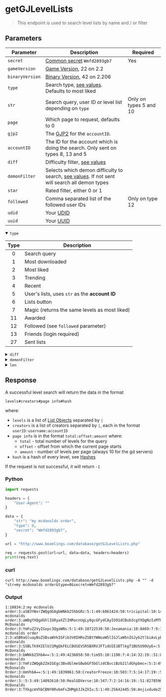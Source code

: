 # getGJLevelLists

> This endpoint is used to search level lists by name and / or filter

## Parameters

| Parameter         | Description                                                                                                   | Required                              |
| ----------------- | ------------------------------------------------------------------------------------------------------------- | ------------------------------------- |
| `secret`          | [Common secret](/reference/secrets.md) `Wmfd2893gb7`                                                          | Yes                                   |
| `gameVersion`     | [Game Version](#), 22 on 2.2                                                                                  |                                       |
| `binaryVersion`   | [Binary Version](#), 42 on 2.206                                                                              |                                       |
| `type`            | Search type, [see values](#type). Defaults to most liked                                                      |                                       |
| `str`             | Search query, user ID or level list depending on `type`                                                       | Only on types 5 and 10                |
| `page`            | Which page to request, defaults to 0                                                                          |                                       |
| `gjp2`            | The [GJP2](/topics/encryption/gjp.md) for the `accountID`.                                                    |                                       |
| `accountID`       | The ID for the account which is doing the search. Only sent on types 8, 13 and 5                              |                                       |
| `diff`            | Difficulty filter, [see values](#diff)                                                                        |                                       |
| `demonFilter`     | Selects which demon difficulty to search, [see values](#demonFilter). If not sent will search all demon types |                                       |
| `star`            | Rated filter, either 0 or 1                                                                                   |                                       |
| `followed`        | Comma separated list of the followed user IDs                                                                 | Only on type 12                       |
| `udid`            | Your [UDID](/topics/encryption/id.md)                                                                         |                                       |
| `uuid`            | Your [UUID](/topics/encryption/id.md)                                                                         |                                       |
<details open id="type">
    <summary><code>type</code></summary>

| Type | Description                                                                       |
| :--: | --------------------------------------------------------------------------------- |
|  0   | Search query                                                                      |
|  1   | Most downloaded                                                                   |
|  2   | Most liked                                                                        |
|  3   | Trending                                                                          |
|  4   | Recent                                                                            |
|  5   | User's lists, uses `str` as the **account ID**                                    |
|  6   | Lists button                                                                      |
|  7   | Magic (returns the same levels as most liked)                                     |
|  11  | Awarded                                                                           |
|  12  | Followed (see `followed` parameter)                                               |
|  13  | Friends (login required)                                                          |
|  27  | Sent lists                                                                        |

</details>

<details id="diff">
    <summary><code>diff</code></summary>

| diff | Description                                                |
| :--: | ---------------------------------------------------------- |
|  -1  | N/A                                                        |
|  -2  | Demons (see `demonFilter` for specifying demon difficulty) |
|  1   | Easy                                                       |
|  2   | Normal                                                     |
|  3   | Hard                                                       |
|  4   | Harder                                                     |
|  5   | Insane                                                     |

</details>

<details id="demonFilter">
    <summary><code>demonFilter</code></summary>

| demonFilter | Description   |
| :---------: | ------------- |
|      1      | Easy demon    |
|      2      | Medium demon  |
|      3      | Hard demon    |
|      4      | Insane demon  |
|      5      | Extreme demon |

</details>

<details id="len">
    <summary><code>len</code></summary>

| len | Value  |
| :-: | ------ |
|  0  | Tiny   |
|  1  | Short  |
|  2  | Medium |
|  3  | Long   |
|  4  | XL     |
|  5  | Platformer     |

</details>

## Response

A successful level search will return the data in the format

```
levels#creators#page info#hash
```

where:

- `levels` is a list of [List Objects](/resources/server/list.md)  separated by `|`
- `creators` is a list of creators separated by `|`, each in the format `userID:username:accountID`
- `page info` is in the format `total:offset:amount` where:
  - `total` - total number of levels for the query
  - `offset` - offset from which the current page starts
  - `amount` - number of levels per page (always 10 for the gd servers)
- `hash` is a hash of every level, see [Hashes](#)
<!-- should the hash be explained here or on its own page like how the old docs had a page for CHK -->

If the request is not successful, it will return `-1`


<!-- tabs:start -->

### **Python**

```py
import requests

headers = {
    "User-Agent": ""
}

data = {
    "str": "my mcdonalds order",
    "type": 0,
    "secret": "Wmfd2893gb7",
}

url = "http://www.boomlings.com/database/getGJLevelLists.php"

req = requests.post(url=url, data=data, headers=headers)
print(req.text)
```

### **curl**

```plain
curl http://www.boomlings.com/database/getGJLevelLists.php -A "" -d "str=my mcdonalds order&type=0&secret=Wmfd2893gb7"
```

<!-- tabs:end -->

### Output

```
1:10834:2:my mcdonalds order:3:aSB3YWxrZWQgdG8gbWNkb25hbGRz:5:1:49:6061424:50:tricipital:10:143479:7:10:14:5334:19::51:78111123,80840474,20556675,71480069,51008389,26108947,59604964,190626,53898587,72443435,47499900,89638158,43758774,90640638,96282081,86742812:55:0:56:0:28:1703082168:29:0|1:4406:2:my mcdonalds order:3:aW0gYXQgdGhlIGRyaXZlIHRocnUgLy8gcGFydCAyIG91dCBub3cgYXQgNzIxMTQ=:5:7:49:17062290:50:GD2G:10:90039:7:2:14:4457:19::51:25147297,82785965,11171792,30261946,31496121,71189946,19716898,14456417,4050125,79412478,1442329,67287373,61350256:55:0:56:0:28:1703048969:29:1703631457|1:22325:2:My McDonalds Order:3:YmFuZ2VyIGxpc3QgaWNs:5:1:49:10722530:50:Jexamania:10:8469:7:9:14:222:19::51:25147297,83671207,46104803,72867858,65500565,16683338,32666588,25717922,84904479,92727112,69043485,4846999,58038680,67287373:55:0:56:0:28:1703125026:29:0|1:72114:2:my mcdonalds order 2:3:aSB0aGluayBoZSBsaWVkIGFib3V0IHRoZSBtYWNoaW5lIGJlaW5nIGJyb2tlbiAvLyB0aGUgc2VxdWVsIG5vIG9uZSBhc2tlZCBmb3IgdG8gbXkgbWNkb25hbGRzIG9yZGVy:5:3:49:17062290:50:GD2G:10:4732:7:2:14:156:19::51:25147297,65037091,88758014,59604964,67993675,59966737,56102262,97933043,2056444,85312317,91482208,58038680,46160451,75940156,95959832,81466909,68064189,61350256:55:0:56:0:28:1703631267:29:1703638822|1:16619:2:my mcdonalds order:3:SSBLTk9XIElUJ1MgQkFELCBUSEVSRSBXRVJFTidUIE1BTlkgT1BUSU9OUyE=:5:1:49:14542509:50:ZohMyGoodnessGD:10:2652:7:6:14:44:19::51:47499900,57410100,57474996,84904479,38557238,59157328,87981410,60001202,77367261,41551990,67287373:55:0:56:0:28:1703101621:29:0|1:12460:2:My McDonalds Order:3:bWNkb25hbA==:5:1:49:4236858:50:tim55:10:1198:7:4:14:32:19::51:82931130,69309640,56455492,36619357,55320441:55:0:56:0:28:1703087812:29:0|1:29628:2:My mcdonalds order:3:YmFzZWQgb2ZmIGEgc3BvdGlmeSBwbGF5bGlzdCBvciBzb21ldGhpbmc=:5:3:49:10055542:50:RuSsiaNrobToP:10:1254:7:10:14:17:19::51:78111123,34889235,80840474,11171792,71480069,84904479,97589710,443669,4460853,72443435,97590104,13550658,2056444,86742812:55:0:56:0:28:1703180209:29:1703614964|1:45077:2:My McDonalds Order:3:UmVhbA==:5:1:49:1839061:50:CreatorFreeze:10:503:7:5:14:17:19::51:80840474,30963660,79412478,14456417,61293573,71971062,86929245,86742812,58038680:55:0:56:0:28:1703307069:29:0|1:33953:2:My mcdonalds order:3::5:3:49:14092610:50:RealGDVerse:10:347:7:2:14:16:19::51:82785965,11012303,38557238,18931295,11255719,61408958,26162113,72014001,42633903,13752832,69768064,49186967,77554979,22294605,70549760,66416136,50525701,89933948,37039661,58976282,6988127,86449162,3134009,87727825,82995551,73004601,57585857,82139948,95318968,69925593,1203245,69765381,50647963,67254591,14370474,96968200,93201502,92509265,65430141,56495221,76489404,91963243,41035356,62427241,68752244,69996378,26880009,7360312,79013891,65269818,76963460,88732322,11171792:55:0:56:0:28:1703206770:29:1703428545|1:68104:2:My McDonalds Order:3:TXkgcmVhbCBNY0RvbmFsZHMgb3JkZXIu:5:1:49:25642445:50:Anjixdude25z:10:393:7:9:14:12:19::51:78111123,59413153,12664426,97172976,87995257,85508683,89490621,72811779,10558915,9007089,84904479,27742076,61718673,27090448:55:0:56:0:28:1703571483:29:0#10532982:CreatorFreeze:1839061|14827098:tim55:4236858|15479163:tricipital:6061424|92900676:RuSsiaNrobToP:10055542|98535835:Jexamania:10722530|139957548:RealGDVerse:14092610|147859835:ZohMyGoodnessGD:14542509|25220930:GD2G:17062290|221186876:Anjixdude25z:25642445#9999:0:10#f5da5823d94bbe7208dd83a30ff427c7d88fdb99
```
